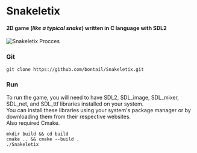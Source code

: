 
# Snakeletix

#### 2D game (*like a typical snake*) written in C language with SDL2

![Snakeletix Procces](SnakeletixProcces.gif)

### Git

```shell
git clone https://github.com/bontail/Snakeletix.git
```

### Run

To run the game, you will need to have SDL2, SDL_image, SDL_mixer, SDL_net, and SDL_ttf libraries installed on your system.<br>
You can install these libraries using your system's package manager or by downloading them from their respective websites.<br>
Also required Cmake.

```shell
mkdir build && cd build
cmake .. && cmake --build .
./Snakeletix
```